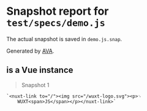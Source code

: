 # Snapshot report for `test/specs/demo.js`

The actual snapshot is saved in `demo.js.snap`.

Generated by [AVA](https://ava.li).

## is a Vue instance

> Snapshot 1

    `<nuxt-link to="/"><img src="/wuxt-logo.svg"><p>␊
        WUXT<span>JS</span></p></nuxt-link>`
